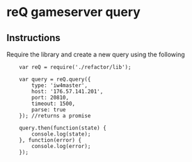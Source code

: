 # reQ gameserver query

## Instructions
Require the library and create a new query using the following

        var reQ = require('./refactor/lib');

        var query = reQ.query({
            type: 'iw4master',
            host: '176.57.141.201',
            port: 20810,
            timeout: 1500,
            parse: true
        }); //returns a promise

        query.then(function(state) {
            console.log(state);
        }, function(error) {
            console.log(error);
        });
